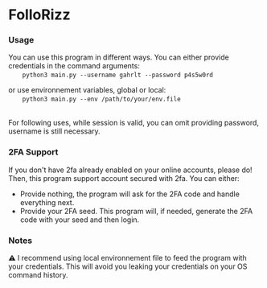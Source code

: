 # FolloRizz

### Usage
You can use this program in different ways.
You can either provide credentials in the command arguments:
<br>
&nbsp;&nbsp;&nbsp;&nbsp;&nbsp;&nbsp;
`python3 main.py --username gahrlt --password p4s5w0rd`

or use environnement variables, global or local:
<br>
&nbsp;&nbsp;&nbsp;&nbsp;&nbsp;&nbsp;
`python3 main.py --env /path/to/your/env.file`

<br>
For following uses, while session is valid, you can omit providing password, username is still necessary.

### 2FA Support
If you don't have 2fa already enabled on your online accounts, please do!
Then, this program support account secured with 2fa. You can either:
&nbsp;&nbsp;&nbsp;&nbsp;&nbsp;&nbsp;
- Provide nothing, the program will ask for the 2FA code and handle everything next.
- Provide your 2FA seed. This program will, if needed, generate the 2FA code with your seed and then login.

### Notes
⚠️ I recommend using local environnement file to feed the program with your credentials. This will avoid you leaking your credentials on your OS command history.
